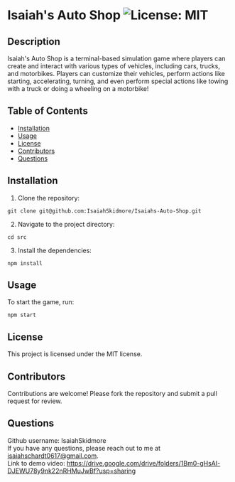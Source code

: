 
# Isaiah's Auto Shop ![License: MIT](https://img.shields.io/badge/License-MIT-yellow.svg)

## Description
Isaiah's Auto Shop is a terminal-based simulation game where players can create and interact with various types of vehicles, including cars, trucks, and motorbikes. Players can customize their vehicles, perform actions like starting, accelerating, turning, and even perform special actions like towing with a truck or doing a wheeling on a motorbike!

## Table of Contents
- [Installation](#installation)
- [Usage](#usage)
- [License](#license)
- [Contributors](#contributors)
- [Questions](#questions)


## Installation
1. Clone the repository:  
```
git clone git@github.com:IsaiahSkidmore/Isaiahs-Auto-Shop.git
```  
2. Navigate to the project directory:  
```
cd src
```  
3. Install the dependencies:  
```
npm install
```



## Usage

To start the game, run:  

```
npm start
```

## License
This project is licensed under the MIT license.

## Contributors
Contributions are welcome! Please fork the repository and submit a pull request for review.

## Questions  
Github username: IsaiahSkidmore  
If you have any questions, please reach out to me at isaiahschardt0617@gmail.com.  
Link to demo video: https://drive.google.com/drive/folders/1Bm0-gHsAI-DJEWU78y9nk22nRHMuJwBf?usp=sharing
